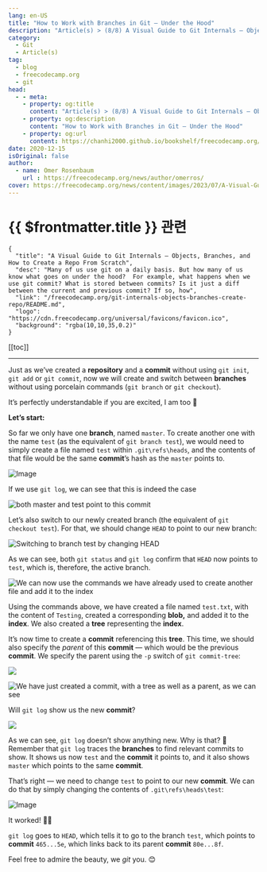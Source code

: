 ```yaml
---
lang: en-US
title: "How to Work with Branches in Git — Under the Hood"
description: "Article(s) > (8/8) A Visual Guide to Git Internals — Objects, Branches, and How to Create a Repo From Scratch"
category:
  - Git
  - Article(s)
tag:
  - blog
  - freecodecamp.org
  - git
head:
  - - meta:
    - property: og:title
      content: "Article(s) > (8/8) A Visual Guide to Git Internals — Objects, Branches, and How to Create a Repo From Scratch"
    - property: og:description
      content: "How to Work with Branches in Git — Under the Hood"
    - property: og:url
      content: https://chanhi2000.github.io/bookshelf/freecodecamp.org/git-internals-objects-branches-create-repo/how-to-work-with-branches-in-git-under-the-hood.html
date: 2020-12-15
isOriginal: false
author:
  - name: Omer Rosenbaum
    url : https://freecodecamp.org/news/author/omerros/
cover: https://freecodecamp.org/news/content/images/2023/07/A-Visual-Guide-to-Git-Internals-Book-Cover--1-.png
---
```


# {{ $frontmatter.title }} 관련

```component VPCard
{
  "title": "A Visual Guide to Git Internals — Objects, Branches, and How to Create a Repo From Scratch",
  "desc": "Many of us use git on a daily basis. But how many of us know what goes on under the hood?  For example, what happens when we use git commit? What is stored between commits? Is it just a diff between the current and previous commit? If so, how",
  "link": "/freecodecamp.org/git-internals-objects-branches-create-repo/README.md",
  "logo": "https://cdn.freecodecamp.org/universal/favicons/favicon.ico",
  "background": "rgba(10,10,35,0.2)"
}
```

[[toc]]

---

<SiteInfo
  name="A Visual Guide to Git Internals — Objects, Branches, and How to Create a Repo From Scratch"
  desc="Many of us use git on a daily basis. But how many of us know what goes on under the hood?  For example, what happens when we use git commit? What is stored between commits? Is it just a diff between the current and previous commit? If so, how"
  url="https://freecodecamp.org/news/git-internals-objects-branches-create-repo#heading-how-to-work-with-branches-in-git-under-the-hood"
  logo="https://cdn.freecodecamp.org/universal/favicons/favicon.ico"
  preview="https://freecodecamp.org/news/content/images/2023/07/A-Visual-Guide-to-Git-Internals-Book-Cover--1-.png"/>

Just as we’ve created a **repository** and a **commit** without using `git init`, `git add` or `git commit`, now we will create and switch between **branches** without using porcelain commands (`git branch` or `git checkout`).

It’s perfectly understandable if you are excited, I am too 🙂

**Let’s start:**

So far we only have one **branch**, named <FontIcon icon="fas fa-code-branch"/>`master`. To create another one with the name <FontIcon icon="fas fa-code-branch"/>`test` (as the equivalent of `git branch test`), we would need to simply create a file named <FontIcon icon="fas fa-code-branch"/>`test` within <FontIcon icon="fas fa-folder-open"/>`.git\refs\heads`, and the contents of that file would be the same **commit**’s hash as the <FontIcon icon="fas fa-code-branch"/>`master` points to.

![Image](https://freecodecamp.org/news/content/images/2020/12/image-130.png)

If we use `git log`, we can see that this is indeed the case

![both <FontIcon icon="fas fa-code-branch"/>`master` and <FontIcon icon="fas fa-code-branch"/>`test` point to this **commit**](https://freecodecamp.org/news/content/images/2020/12/image-131.png)

Let’s also switch to our newly created branch (the equivalent of `git checkout test`). For that, we should change `HEAD` to point to our new branch:

![Switching to branch <FontIcon icon="fas fa-code-branch"/>`test` by changing `HEAD`](https://freecodecamp.org/news/content/images/2020/12/image-132.png)

As we can see, both `git status` and `git log` confirm that `HEAD` now points to <FontIcon icon="fas fa-code-branch"/>`test`, which is, therefore, the active branch.

![We can now use the commands we have already used to create another file and add it to the index](https://freecodecamp.org/news/content/images/2020/12/image-133.png)

Using the commands above, we have created a file named `test.txt`, with the content of `Testing`, created a corresponding **blob,** and added it to the **index**. We also created a **tree** representing the **index**.

It’s now time to create a **commit** referencing this **tree**. This time, we should also specify the *parent* of this **commit** — which would be the previous **commit**. We specify the parent using the `-p` switch of `git commit-tree`:

![](https://freecodecamp.org/news/content/images/2020/12/image-136.png)

![We have just created a **commit**, with a **tree** as well as a parent, as we can see](https://freecodecamp.org/news/content/images/2020/12/image-139.png)

Will `git log` show us the new **commit**?

![](https://freecodecamp.org/news/content/images/2020/12/image-138.png)

As we can see, `git log` doesn’t show anything new. Why is that? 🤔 Remember that `git log` traces the **branches** to find relevant commits to show. It shows us now <FontIcon icon="fas fa-code-branch"/>`test` and the **commit** it points to, and it also shows <FontIcon icon="fas fa-code-branch"/>`master` which points to the same **commit**.

That’s right — we need to change <FontIcon icon="fas fa-code-branch"/>`test` to point to our new **commit**. We can do that by simply changing the contents of <FontIcon icon="fas fa-folder-open"/>`.git\refs\heads\test`:

![Image](https://freecodecamp.org/news/content/images/2020/12/image-140.png)

It worked! 🎉🥂

`git log` goes to `HEAD`, which tells it to go to the branch <FontIcon icon="fas fa-code-branch"/>`test`, which points to **commit** `465...5e`, which links back to its parent **commit** `80e...8f`.

Feel free to admire the beauty, we *git* you. 😊
